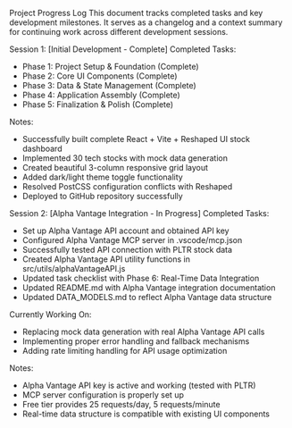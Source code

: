 Project Progress Log
This document tracks completed tasks and key development milestones. It serves as a changelog and a context summary for continuing work across different development sessions.

Session 1: [Initial Development - Complete]
Completed Tasks:
- Phase 1: Project Setup & Foundation (Complete)
- Phase 2: Core UI Components (Complete)  
- Phase 3: Data & State Management (Complete)
- Phase 4: Application Assembly (Complete)
- Phase 5: Finalization & Polish (Complete)

Notes:
- Successfully built complete React + Vite + Reshaped UI stock dashboard
- Implemented 30 tech stocks with mock data generation
- Created beautiful 3-column responsive grid layout
- Added dark/light theme toggle functionality
- Resolved PostCSS configuration conflicts with Reshaped
- Deployed to GitHub repository successfully

Session 2: [Alpha Vantage Integration - In Progress]
Completed Tasks:
- Set up Alpha Vantage API account and obtained API key
- Configured Alpha Vantage MCP server in .vscode/mcp.json
- Successfully tested API connection with PLTR stock data
- Created Alpha Vantage API utility functions in src/utils/alphaVantageAPI.js
- Updated task checklist with Phase 6: Real-Time Data Integration
- Updated README.md with Alpha Vantage integration documentation
- Updated DATA_MODELS.md to reflect Alpha Vantage data structure

Currently Working On:
- Replacing mock data generation with real Alpha Vantage API calls
- Implementing proper error handling and fallback mechanisms
- Adding rate limiting handling for API usage optimization

Notes:
- Alpha Vantage API key is active and working (tested with PLTR)
- MCP server configuration is properly set up
- Free tier provides 25 requests/day, 5 requests/minute
- Real-time data structure is compatible with existing UI components